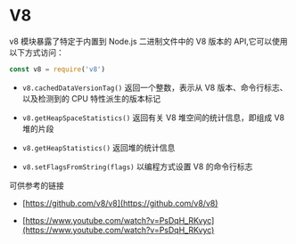 # V8

v8 模块暴露了特定于内置到 Node.js 二进制文件中的 V8 版本的 API,它可以使用以下方式访问：

```js
const v8 = require('v8')
```


- `v8.cachedDataVersionTag()`  返回一个整数，表示从 V8 版本、命令行标志、以及检测到的 CPU 特性派生的版本标记

- `v8.getHeapSpaceStatistics()`  返回有关 V8 堆空间的统计信息，即组成 V8 堆的片段

- `v8.getHeapStatistics()` 返回堆的统计信息

- `v8.setFlagsFromString(flags)`   以编程方式设置 V8 的命令行标志

可供参考的链接

- [https://github.com/v8/v8](https://github.com/v8/v8)

- [https://www.youtube.com/watch?v=PsDqH_RKvyc](https://www.youtube.com/watch?v=PsDqH_RKvyc)
